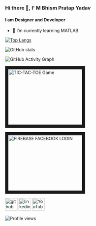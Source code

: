 ### Hi there 👋, I' M Bhism Pratap Yadav
#### I am Designer and Developer

- 🌱 I’m currently learning MATLAB 


[![Top Langs](https://github-readme-stats.vercel.app/api/top-langs/?username=Bhismydv)](https://github.com/anuraghazra/github-readme-stats)

![GitHub stats](https://github-readme-stats.vercel.app/api?username=Bhismydv&show_icons=true)  

![GitHub Activity Graph](https://activity-graph.herokuapp.com/graph?username=Bhismydv)



<a href="https://www.youtube.com/embed/korTbeBh2v4
" target="_blank"><img src="https://i9.ytimg.com/vi_webp/korTbeBh2v4/mqdefault.webp?time=1613207700000&sqp=CJSxnoEG&rs=AOn4CLC9waJOpD1YItFI2FtclHWkdZUkjQ" 
alt="TIC-TAC-TOE Game" width="240" height="180" border="10" /></a>

<a href="http://www.youtube.com/watch?feature=player_embedded&v=YOUTUBE_VIDEO_ID_HERE
" target="_blank"><img src="https://youtu.be/OqiyTZ-0Tvk" 
alt="FIREBASE FACEBOOK LOGIN" width="240" height="180" border="10" /></a>
 

[<img src='https://cdn.jsdelivr.net/npm/simple-icons@3.0.1/icons/github.svg' alt='github' height='40'>](https://github.com/Bhismydv) [<img src='https://cdn.jsdelivr.net/npm/simple-icons@3.0.1/icons/linkedin.svg' alt='linkedin' height='40'>](https://www.linkedin.com/in/bhism-pratap-yadav-38371a161/) [<img src='https://cdn.jsdelivr.net/npm/simple-icons@3.0.1/icons/youtube.svg' alt='YouTube' height='40'>](https://www.youtube.com/channel/UCEYQ9egGp9I4pad4nwLH2rg)
 
![Profile views](https://gpvc.arturio.dev/Bhismydv)  
